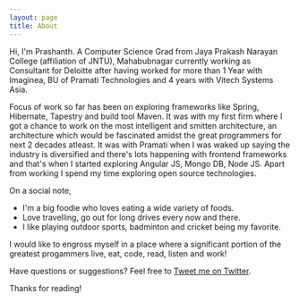 ```yaml
---
layout: page
title: About
---
```


Hi, I'm Prashanth. A Computer Science Grad from Jaya Prakash Narayan College (affiliation of JNTU), Mahabubnagar currently working as Consultant for Deloitte after having worked for more than 1 Year with Imaginea, BU of Pramati Technologies and 4 years with Vitech Systems Asia.

Focus of  work so far has been on exploring frameworks like Spring, Hibernate, Tapestry and build tool Maven. It was with my first firm where I got a chance to work on the most intelligent and smitten architecture, an architecture which would be fascinated amidst the great programmers for next 2 decades atleast. It was with Pramati when I was waked up saying the industry is diversified and there's lots happening with frontend frameworks and that's when I started exploring Angular JS, Mongo DB, Node JS. Apart from working I spend my time exploring open source technologies.

On a social note,

* I'm a big foodie who loves eating a wide variety of foods.
* Love travelling, go out for long drives every now and there.
* I like playing outdoor sports, badminton and cricket being my favorite.

I would like to engross myself in a place where a significant portion of the greatest progammers live, eat, code, read, listen and work!

Have questions or suggestions? Feel free to [Tweet me on Twitter](https://twitter.com/PrashanthAmbure).

Thanks for reading!